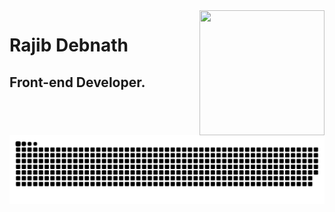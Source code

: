 
<img align="right" height="200" width="200" src="https://scontent.fdac144-1.fna.fbcdn.net/v/t1.6435-9/131567052_1119872855136371_8007102430279087760_n.jpg?_nc_cat=106&ccb=1-7&_nc_sid=174925&_nc_eui2=AeEkD1gJ8IAuT4rv_m1md-kmcLBceEJL3w5wsFx4QkvfDjiyv0WTq0YqUXa_eaDiHRYtP6wgYvo7xr9RrqnSDx6k&_nc_ohc=cAKQh8QZ4PMAX-BDsKf&_nc_ht=scontent.fdac144-1.fna&oh=00_AfBrs8l_cqE1IbyOYGiIaiqDXruB3YulJv2fp1qTXcJZYA&oe=63D7ADEC" />
<h1 align="left"> Rajib Debnath </h1>
<h2 align="left">Front-end Developer.</h2>
<div align="center">
  <a href="https://1999azzar.github.io/1999AZZAR/">
  <img  src="https://github.com/1999AZZAR/1999AZZAR/blob/main/resources/img/grid-snake.svg"
       alt="snake" /></a>
</div>
